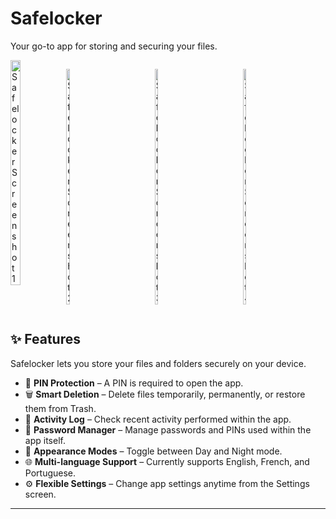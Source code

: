 # Safelocker  
Your go-to app for storing and securing your files.

<div style="display: flex; justify-content: center; align-items: flex-start; gap: 10px; flex-wrap: nowrap;">
  <img 
    src="https://github.com/user-attachments/assets/c2f1d57d-db7f-4705-b5ec-6694871b31e0"
    alt="Safelocker Screenshot 1"
    style="width: 20%; height: auto; object-fit: cover;">

  <img 
    src="https://github.com/user-attachments/assets/7357fbb2-1e26-4003-8654-48e3417684ac"
    alt="Safelocker Screenshot 2"
    style="width: 20%; height: auto; object-fit: cover;">

  <img 
    src="https://github.com/user-attachments/assets/5afce63a-d0b1-44cf-af8a-1b17e188e33c"
    alt="Safelocker Screenshot 3"
    style="width: 20%; height: auto; object-fit: cover;">

  <img 
    src="https://github.com/user-attachments/assets/6b92744e-30c3-40f7-b041-c34eea71fcb4"
    alt="Safelocker Screenshot 4"
    style="width: 20%; height: auto; object-fit: cover;">
</div>

## ✨ Features

Safelocker lets you store your files and folders securely on your device.  

- 🔑 **PIN Protection** – A PIN is required to open the app.  
- 🗑 **Smart Deletion** – Delete files temporarily, permanently, or restore them from Trash.  
- 📝 **Activity Log** – Check recent activity performed within the app.  
- 🔐 **Password Manager** – Manage passwords and PINs used within the app itself.  
- 🎨 **Appearance Modes** – Toggle between Day and Night mode.  
- 🌐 **Multi-language Support** – Currently supports English, French, and Portuguese.  
- ⚙️ **Flexible Settings** – Change app settings anytime from the Settings screen.

---

